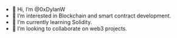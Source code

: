 - 👋 Hi, I’m @0xDylanW
- 👀 I’m interested in Blockchain and smart contract development.
- 🌱 I’m currently learning Solidity.
- 💞️ I’m looking to collaborate on web3 projects.
